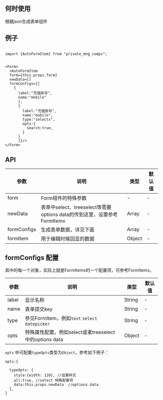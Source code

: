 

## 何时使用

根据json生成表单组件


## 例子

```

import {AutoFormItem} from "private_mng_comps";


<Form>
  <AutoFormItem
  form={this.props.form}
  newData=[]
  formConfigs={[
    {
      label:"充值账号",
      name:"mobile"
      },
      {
        label:"充值账号",
        name:"mobile",
        type:"selectx",
        opts:{
          search:true,
        }
      }
      ]}/>
</Form>
```


## API


| 参数      | 说明                                      | 类型         | 默认值 |
|----------|------------------------------------------|-------------|-------|
| form | Form组件的特殊参数 | - | - |
| newData | 表单中select、treeselect等需要options data的传到这里，设置参考FormItemx | Array | - |
| formConfigs | 生成表单数据，详见下面 | Array | - |
| formItem | 用于编辑时候回显的数据 | Object | - |

## formConfigs 配置

其中的每一个对象，实际上就是FormItemx的一个配置项，可参考FormItemx。


| 参数      | 说明                                      | 类型         | 默认值 |
|----------|------------------------------------------|-------------|-------|
| label | 显示名称 | String | - |
| name | 表单提交key | String | - |
| type | 参见FormItem，例如`text` `select` `datepicker` | String | - |
| opts | 特殊属性配置，例如select或者treeselect中的options data | Object | - |

`opts` 中可配置`typeOpts`类型为`Object`，参考如下例子：

```
opts:{

  typeOpts: {
    style:{width: 120}, //设置样式
    all:true, //select 特殊配置项
    data:this.props.newData  //options data
  },
}
```
